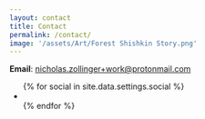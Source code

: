 ```yaml
---
layout: contact
title: Contact
permalink: /contact/
image: '/assets/Art/Forest Shishkin Story.png'
---
```


**Email**: nicholas.zollinger+work@protonmail.com

<div class="social-footer">
    <ul class="social__list list-reset">
        {% for social in site.data.settings.social %}
        <li class="social__item">
            <a class="social__link" href="{{social.link}}" target="_blank" rel="noopener" aria-label="Social link"><i class="{{social.icon}}"></i></a>
        </li>
        {% endfor %}
    </ul>
</div>